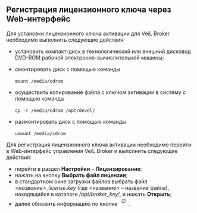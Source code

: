 ## Регистрация лицензионного ключа через Web-интерфейс

Для установки лицензионного ключа активации для VeiL Broker необходимо выполнить следующие действия:

   - установить компакт-диск в технологический или внешний дисковод DVD-ROM рабочей электронно-вычислительной машины;

   - смонтировать диск с помощью команды

     `mount /media/cdrom`

   - осуществить копирование файла с ключом активации в систему с помощью команды

     `cp -r /media/cdrom /opt/devel/`

   - размонтировать диск с помощью команды

     `umount /media/cdrom`

Для регистрация лицензионного ключа активации необходимо перейти в Web-интерфейс управления VeiL Broker 
и выполнить следующие действия:

   - перейти в раздел **Настройки** – **Лицензирование**;
   - нажать на кнопку **Выбрать файл лицензии**;
   - в стандартном окне загрузки файлов выбрать файл *<название>_license.key* (где <название> – название файла), находящийся в каталоге */opt/broker_key/*, и нажать **Открыть**;
   - далее обновить информацию по кнопке ![image](../../_assets/common/update.png). 
